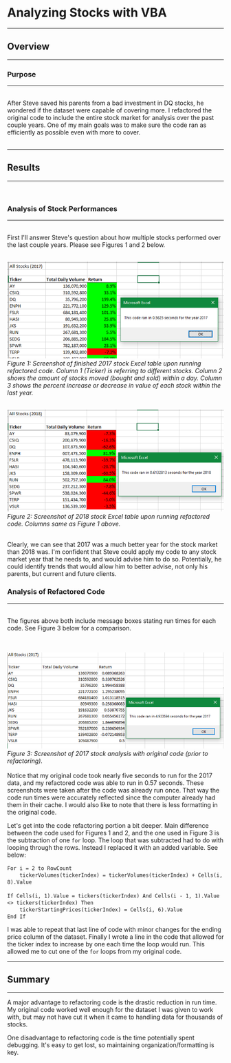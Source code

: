 # Analyzing Stocks with VBA
---
## Overview
---
### Purpose
---
<br>
After Steve saved his parents from a bad investment in DQ stocks, he wondered if the dataset were capable of covering more. I refactored the original code to include the entire stock market for analysis over the past couple years. One of my main goals was to make sure the code ran as efficiently as possible even with more to cover. <br>
<br>

---
## Results
---
<br>

### Analysis of Stock Performances
---
<br>
First I'll answer Steve's question about how multiple stocks performed over the last couple years. Please see Figures 1 and 2 below. <br><br>

![2017 Stocks](VBA_Challenge_2017.png)
*Figure 1: Screenshot of finished 2017 stock Excel table upon running refactored code. Column 1 (Ticker) is referring to different stocks. Column 2 shows the amount of stocks moved (bought and sold) within a day. Column 3 shows the percent increase or decrease in value of each stock within the last year.*<br><br>

![2018 Stocks](VBA_Challenge_2018.png)
*Figure 2: Screenshot of 2018 stock Excel table upon running refactored code. Columns same as Figure 1 above.*<br><br>

Clearly, we can see that 2017 was a much better year for the stock market than 2018 was. I'm confident that Steve could apply my code to any stock market year that he needs to, and would advise him to do so. Potentially, he could identify trends that would allow him to better advise, not only his parents, but current and future clients. <br>

### Analysis of Refactored Code
---
<br>
The figures above both include message boxes stating run times for each code. See Figure 3 below for a comparison. <br><br><br>

![Original Code](Original_2017_Execution.png)
*Figure 3: Screenshot of 2017 stock analysis with original code (prior to refactoring).*
<br><br>
Notice that my original code took nearly five seconds to run for the 2017 data, and my refactored code was able to run in 0.57 seconds. These screenshots were taken after the code was already run once. That way the code run times were accurately reflected since the computer already had them in their cache. I would also like to note that there is less formatting in the original code. <br>

Let's get into the code refactoring portion a bit deeper. Main difference between the code used for Figures 1 and 2, and the one used in Figure 3 is the subtraction of one `for` loop. The loop that was subtracted had to do with looping through the rows. Instead I replaced it with an added variable. See below:
```
For i = 2 to RowCount
    tickerVolumes(tickerIndex) = tickerVolumes(tickerIndex) + Cells(i, 8).Value

If Cells(i, 1).Value = tickers(tickerIndex) And Cells(i - 1, 1).Value <> tickers(tickerIndex) Then
    tickerStartingPrices(tickerIndex) = Cells(i, 6).Value
End If
```
I was able to repeat that last line of code with minor changes for the ending price column of the dataset. Finally I wrote a line in the code that allowed for the ticker index to increase by one each time the loop would run. This allowed me to cut one of the `for` loops from my original code. 

---
## Summary
---
<p>A major advantage to refactoring code is the drastic reduction in run time. My original code worked well enough for the dataset I was given to work with, but may not have cut it when it came to handling data for thousands of stocks. </p>
<p>One disadvantage to refactoring code is the time potentially spent debugging. It's easy to get lost, so maintaining organization/formatting is key. </p> 